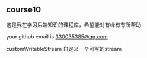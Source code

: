 ## course10

这是我在学习后端知识的课程库，希望能对有缘有有所帮助

your github email is 330035385@qq.com



 customWritableStream 自定义一个可写的stream

